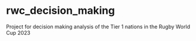 # rwc_decision_making
Project for decision making analysis of the Tier 1 nations in the Rugby World Cup 2023

